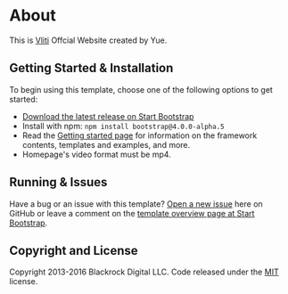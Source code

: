 # About
This is [Vliti](www.vliti.com) Offcial Website created by Yue.


## Getting Started & Installation

To begin using this template, choose one of the following options to get started:
* [Download the latest release on Start Bootstrap](http://startbootstrap.com/template-overviews/creative/)
* Install with npm: `npm install bootstrap@4.0.0-alpha.5`
* Read the [Getting started page](https://getbootstrap.com/getting-started/) for information on the framework contents, templates and examples, and more.
* Homepage's video format must be mp4.

## Running & Issues

Have a bug or an issue with this template? [Open a new issue](https://github.com/BlackrockDigital/startbootstrap-creative/issues) here on GitHub or leave a comment on the [template overview page at Start Bootstrap](http://startbootstrap.com/template-overviews/creative/).

## Copyright and License

Copyright 2013-2016 Blackrock Digital LLC. Code released under the [MIT](https://github.com/BlackrockDigital/startbootstrap-creative/blob/gh-pages/LICENSE) license.

